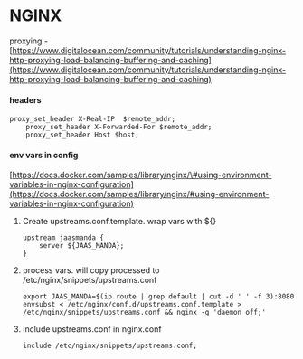 # NGINX

proxying - [https://www.digitalocean.com/community/tutorials/understanding-nginx-http-proxying-load-balancing-buffering-and-caching](https://www.digitalocean.com/community/tutorials/understanding-nginx-http-proxying-load-balancing-buffering-and-caching)

#### headers

```
proxy_set_header X-Real-IP  $remote_addr;
	proxy_set_header X-Forwarded-For $remote_addr;
	proxy_set_header Host $host;
```

#### env vars in config

[https://docs.docker.com/samples/library/nginx/\#using-environment-variables-in-nginx-configuration](https://docs.docker.com/samples/library/nginx/#using-environment-variables-in-nginx-configuration)

1. Create upstreams.conf.template. wrap vars with ${}
   ```
   upstream jaasmanda {
       server ${JAAS_MANDA};
   }
   ```
2. process vars. will copy processed to /etc/nginx/snippets/upstreams.conf
   ```
   export JAAS_MANDA=$(ip route | grep default | cut -d ' ' -f 3):8080
   envsubst < /etc/nginx/conf.d/upstreams.conf.template > /etc/nginx/snippets/upstreams.conf && nginx -g 'daemon off;'
   ```
3. include upstreams.conf in nginx.conf
   ```
   include /etc/nginx/snippets/upstreams.conf;
   ```



